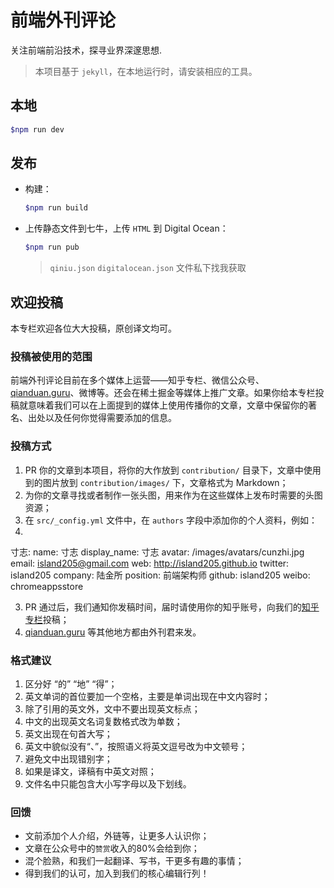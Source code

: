 # 前端外刊评论

关注前端前沿技术，探寻业界深邃思想.

> 本项目基于 `jekyll`，在本地运行时，请安装相应的工具。

## 本地

```bash
$npm run dev
```

## 发布

- 构建：

  ```bash
  $npm run build
  ```

- 上传静态文件到七牛，上传 `HTML` 到 Digital Ocean：

  ```bash
  $npm run pub
  ```
  > `qiniu.json`  `digitalocean.json` 文件私下找我获取

## 欢迎投稿

本专栏欢迎各位大大投稿，原创译文均可。

### 投稿被使用的范围

前端外刊评论目前在多个媒体上运营——知乎专栏、微信公众号、[qianduan.guru](http://qianduan.guru/)、微博等。还会在稀土掘金等媒体上推广文章。如果你给本专栏投稿就意味着我们可以在上面提到的媒体上使用传播你的文章，文章中保留你的著名、出处以及任何你觉得需要添加的信息。

### 投稿方式

1. PR 你的文章到本项目，将你的大作放到 `contribution/` 目录下，文章中使用到的图片放到 `contribution/images/` 下，文章格式为 Markdown；
2. 为你的文章寻找或者制作一张头图，用来作为在这些媒体上发布时需要的头图资源；
3. 在 `src/_config.yml` 文件中，在 `authors` 字段中添加你的个人资料，例如：
4. 
  寸志:
    name: 寸志
    display_name: 寸志
    avatar: /images/avatars/cunzhi.jpg
    email: island205@gmail.com
    web: http://island205.github.io
    twitter: island205
    company: 陆金所
    position: 前端架构师
    github: island205
    weibo: chromeappsstore

3. PR 通过后，我们通知你发稿时间，届时请使用你的知乎账号，向我们的[知乎专栏](http://zhuanlan.zhihu.com/FrontendMagazine)投稿；
4. [qianduan.guru](http://qianduan.guru/) 等其他地方都由外刊君来发。

### 格式建议

1. 区分好 “的” “地” “得”；
2. 英文单词的首位要加一个空格，主要是单词出现在中文内容时；
3. 除了引用的英文外，文中不要出现英文标点；
4. 中文的出现英文名词复数格式改为单数；
5. 英文出现在句首大写；
6. 英文中貌似没有“、”，按照语义将英文逗号改为中文顿号；
7. 避免文中出现错别字；
8. 如果是译文，译稿有中英文对照；
9. 文件名中只能包含大小写字母以及下划线。

### 回馈

- 文前添加个人介绍，外链等，让更多人认识你；
- 文章在公众号中的`赞赏`收入的80%会给到你；
- 混个脸熟，和我们一起翻译、写书，干更多有趣的事情；
- 得到我们的认可，加入到我们的核心编辑行列！
